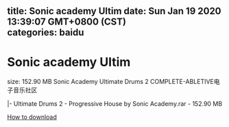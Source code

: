 
title: Sonic academy Ultim
date: Sun Jan 19 2020 13:39:07 GMT+0800 (CST)    
categories: baidu
---

# Sonic academy Ultim
size: 152.90 MB
 Sonic Academy Ultimate Drums 2 COMPLETE-ABLETIVE电子音乐社区
 
|- Ultimate Drums 2 - Progressive House by Sonic Academy.rar - 152.90 MB

[How to download](https://bpcam.bemobtrk.com/go/2ceec3aa-1ca2-46d6-b9ff-aaa5c184517c?jno=4974)